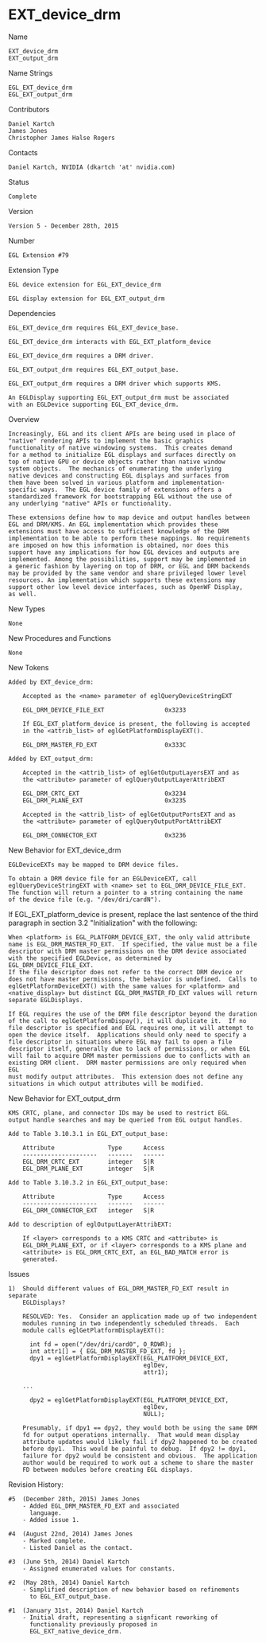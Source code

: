 # EXT_device_drm

Name

    EXT_device_drm
    EXT_output_drm

Name Strings

    EGL_EXT_device_drm
    EGL_EXT_output_drm

Contributors

    Daniel Kartch
    James Jones
    Christopher James Halse Rogers

Contacts

    Daniel Kartch, NVIDIA (dkartch 'at' nvidia.com)

Status

    Complete

Version

    Version 5 - December 28th, 2015

Number

    EGL Extension #79

Extension Type

    EGL device extension for EGL_EXT_device_drm

    EGL display extension for EGL_EXT_output_drm

Dependencies

    EGL_EXT_device_drm requires EGL_EXT_device_base.

    EGL_EXT_device_drm interacts with EGL_EXT_platform_device

    EGL_EXT_device_drm requires a DRM driver.

    EGL_EXT_output_drm requires EGL_EXT_output_base.

    EGL_EXT_output_drm requires a DRM driver which supports KMS.

    An EGLDisplay supporting EGL_EXT_output_drm must be associated
    with an EGLDevice supporting EGL_EXT_device_drm.

Overview

    Increasingly, EGL and its client APIs are being used in place of
    "native" rendering APIs to implement the basic graphics
    functionality of native windowing systems.  This creates demand
    for a method to initialize EGL displays and surfaces directly on
    top of native GPU or device objects rather than native window
    system objects.  The mechanics of enumerating the underlying
    native devices and constructing EGL displays and surfaces from
    them have been solved in various platform and implementation-
    specific ways.  The EGL device family of extensions offers a
    standardized framework for bootstrapping EGL without the use of
    any underlying "native" APIs or functionality.

    These extensions define how to map device and output handles between
    EGL and DRM/KMS. An EGL implementation which provides these
    extensions must have access to sufficient knowledge of the DRM
    implementation to be able to perform these mappings. No requirements
    are imposed on how this information is obtained, nor does this
    support have any implications for how EGL devices and outputs are
    implemented. Among the possibilities, support may be implemented in
    a generic fashion by layering on top of DRM, or EGL and DRM backends
    may be provided by the same vendor and share privileged lower level
    resources. An implementation which supports these extensions may
    support other low level device interfaces, such as OpenWF Display,
    as well.

New Types

    None

New Procedures and Functions

    None

New Tokens

    Added by EXT_device_drm:

        Accepted as the <name> parameter of eglQueryDeviceStringEXT

        EGL_DRM_DEVICE_FILE_EXT                 0x3233

        If EGL_EXT_platform_device is present, the following is accepted
        in the <attrib_list> of eglGetPlatformDisplayEXT().

        EGL_DRM_MASTER_FD_EXT                   0x333C

    Added by EXT_output_drm:

        Accepted in the <attrib_list> of eglGetOutputLayersEXT and as
        the <attribute> parameter of eglQueryOutputLayerAttribEXT

        EGL_DRM_CRTC_EXT                        0x3234
        EGL_DRM_PLANE_EXT                       0x3235

        Accepted in the <attrib_list> of eglGetOutputPortsEXT and as
        the <attribute> parameter of eglQueryOutputPortAttribEXT

        EGL_DRM_CONNECTOR_EXT                   0x3236

New Behavior for EXT_device_drm

    EGLDeviceEXTs may be mapped to DRM device files.

    To obtain a DRM device file for an EGLDeviceEXT, call
    eglQueryDeviceStringEXT with <name> set to EGL_DRM_DEVICE_FILE_EXT.
    The function will return a pointer to a string containing the name
    of the device file (e.g. "/dev/dri/cardN").

If EGL_EXT_platform_device is present, replace the last sentence of the
third paragraph in section 3.2 "Initialization" with the following:

    When <platform> is EGL_PLATFORM_DEVICE_EXT, the only valid attribute
    name is EGL_DRM_MASTER_FD_EXT.  If specified, the value must be a file
    descriptor with DRM master permissions on the DRM device associated
    with the specified EGLDevice, as determined by EGL_DRM_DEVICE_FILE_EXT.
    If the file descriptor does not refer to the correct DRM device or
    does not have master permissions, the behavior is undefined.  Calls to
    eglGetPlatformDeviceEXT() with the same values for <platform> and
    <native_display> but distinct EGL_DRM_MASTER_FD_EXT values will return
    separate EGLDisplays.

    If EGL requires the use of the DRM file descriptor beyond the duration
    of the call to eglGetPlatformDispay(), it will duplicate it.  If no
    file descriptor is specified and EGL requires one, it will attempt to
    open the device itself.  Applications should only need to specify a
    file descriptor in situations where EGL may fail to open a file
    descriptor itself, generally due to lack of permissions, or when EGL
    will fail to acquire DRM master permissions due to conflicts with an
    existing DRM client.  DRM master permissions are only required when EGL
    must modify output attributes.  This extension does not define any
    situations in which output attributes will be modified.

New Behavior for EXT_output_drm

    KMS CRTC, plane, and connector IDs may be used to restrict EGL
    output handle searches and may be queried from EGL output handles.

    Add to Table 3.10.3.1 in EGL_EXT_output_base:

        Attribute               Type      Access
        ---------------------   -------   ------
        EGL_DRM_CRTC_EXT        integer   S|R
        EGL_DRM_PLANE_EXT       integer   S|R

    Add to Table 3.10.3.2 in EGL_EXT_output_base:

        Attribute               Type      Access
        ---------------------   -------   ------
        EGL_DRM_CONNECTOR_EXT   integer   S|R

    Add to description of eglOutputLayerAttribEXT:

        If <layer> corresponds to a KMS CRTC and <attribute> is
        EGL_DRM_PLANE_EXT, or if <layer> corresponds to a KMS plane and
        <attribute> is EGL_DRM_CRTC_EXT, an EGL_BAD_MATCH error is
        generated.

Issues

    1)  Should different values of EGL_DRM_MASTER_FD_EXT result in separate
        EGLDisplays?

        RESOLVED: Yes.  Consider an application made up of two independent
        modules running in two independently scheduled threads.  Each
        module calls eglGetPlatformDisplayEXT():

          int fd = open("/dev/dri/card0", O_RDWR);
          int attr1[] = { EGL_DRM_MASTER_FD_EXT, fd };
          dpy1 = eglGetPlatformDisplayEXT(EGL_PLATFORM_DEVICE_EXT,
                                          eglDev,
                                          attr1);

        ...
                                
          dpy2 = eglGetPlatformDisplayEXT(EGL_PLATFORM_DEVICE_EXT,
                                          eglDev,
                                          NULL);

        Presumably, if dpy1 == dpy2, they would both be using the same DRM
        fd for output operations internally.  That would mean display
        attribute updates would likely fail if dpy2 happened to be created
        before dpy1.  This would be painful to debug.  If dpy2 != dpy1,
        failure for dpy2 would be consistent and obvious.  The application
        author would be required to work out a scheme to share the master
        FD between modules before creating EGL displays.
   
Revision History:

    #5  (December 28th, 2015) James Jones
        - Added EGL_DRM_MASTER_FD_EXT and associated
          language.
        - Added issue 1.

    #4  (August 22nd, 2014) James Jones
        - Marked complete.
        - Listed Daniel as the contact.

    #3  (June 5th, 2014) Daniel Kartch
        - Assigned enumerated values for constants.

    #2  (May 28th, 2014) Daniel Kartch
        - Simplified description of new behavior based on refinements
          to EGL_EXT_output_base.

    #1  (January 31st, 2014) Daniel Kartch
        - Initial draft, representing a signficant reworking of
          functionality previously proposed in
          EGL_EXT_native_device_drm.
